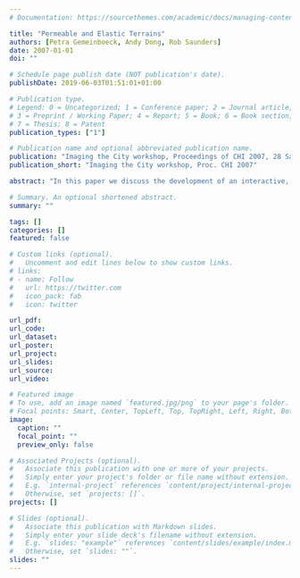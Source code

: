```yaml
---
# Documentation: https://sourcethemes.com/academic/docs/managing-content/

title: "Permeable and Elastic Terrains"
authors: [Petra Gemeinboeck, Andy Dong, Rob Saunders]
date: 2007-01-01
doi: ""

# Schedule page publish date (NOT publication's date).
publishDate: 2019-06-03T01:51:01+01:00

# Publication type.
# Legend: 0 = Uncategorized; 1 = Conference paper; 2 = Journal article;
# 3 = Preprint / Working Paper; 4 = Report; 5 = Book; 6 = Book section;
# 7 = Thesis; 8 = Patent
publication_types: ["1"]

# Publication name and optional abbreviated publication name.
publication: "Imaging the City workshop, Proceedings of CHI 2007, 28 San Jose"
publication_short: "Imaging the City workshop, Proc. CHI 2007"

abstract: "In this paper we discuss the development of an interactive, networked, location- and motion-aware instrument for collectively sculpting the urban fabric. Our research interprets the city surface as a ‘thick’, elastic, and permeable medium that responds to the migrational flows of its inhabitants. The mobile artwork Impossible Geographies 02: Urban Fiction explores the subjective, hybrid, and migrational nature of urban geographies. Doing so, it develops a location-aware prosthesis that involves bodies and how they move through space. The mobile instruments become the lens through which to look at and modulate the virtual fabric and its threads. .Its digital landscape presents a dynamic, negotiable terrain that involves multiple authors and produces multiple viewpoints. Constantly resculpting the virtual ‘fabric’ of Urban Fiction, participants collectively weave a performative map of a subjective urban geography."

# Summary. An optional shortened abstract.
summary: ""

tags: []
categories: []
featured: false

# Custom links (optional).
#   Uncomment and edit lines below to show custom links.
# links:
# - name: Follow
#   url: https://twitter.com
#   icon_pack: fab
#   icon: twitter

url_pdf:
url_code:
url_dataset:
url_poster:
url_project:
url_slides:
url_source:
url_video:

# Featured image
# To use, add an image named `featured.jpg/png` to your page's folder. 
# Focal points: Smart, Center, TopLeft, Top, TopRight, Left, Right, BottomLeft, Bottom, BottomRight.
image:
  caption: ""
  focal_point: ""
  preview_only: false

# Associated Projects (optional).
#   Associate this publication with one or more of your projects.
#   Simply enter your project's folder or file name without extension.
#   E.g. `internal-project` references `content/project/internal-project/index.md`.
#   Otherwise, set `projects: []`.
projects: []

# Slides (optional).
#   Associate this publication with Markdown slides.
#   Simply enter your slide deck's filename without extension.
#   E.g. `slides: "example"` references `content/slides/example/index.md`.
#   Otherwise, set `slides: ""`.
slides: ""
---
```

